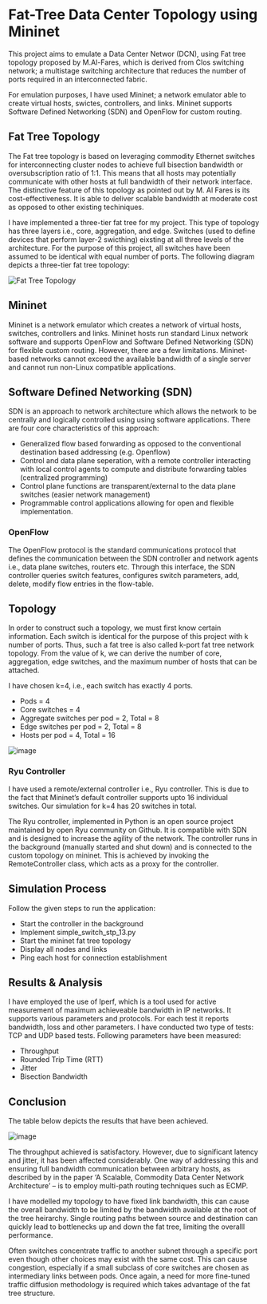 # Fat-Tree Data Center Topology using Mininet

This project aims to emulate a Data Center Networ (DCN), using Fat tree topology proposed by M.Al-Fares, which is derived from Clos switching network; a multistage switching architecture that reduces the number of ports required in an interconnected fabric.

For emulation purposes, I have used Mininet; a network emulator able to create virtual hosts, swictes, controllers, and links. Mininet supports Software Defined Networking (SDN) and OpenFlow for custom routing.

## Fat Tree Topology

The Fat tree topology is based on leveraging commodity Ethernet switches for interconnecting cluster nodes to achieve full bisection bandwidth or oversubscription ratio of 1:1. This means that all hosts may potentially communicate with other hosts at full bandwidth of their network interface. The distinctive feature of this topology as pointed out by M. Al Fares is its cost-effectiveness. It is able to deliver scalable bandwidth at moderate cost as opposed to other existing techiniques.

I have implemented a three-tier fat tree for my project. This type of topology has three layers i.e., core, aggregation, and edge. Switches (used to define devices that perform layer-2 swicthing) eixsting at all three levels of the architecture. For the purpose of this project, all switches have been assumed to be identical with equal number of ports. 
The following diagram depicts a three-tier fat tree topology:

![Fat Tree Topology](https://user-images.githubusercontent.com/97694796/227652316-6e26a75a-674a-4492-b6b2-d2139e31cf59.png)

## Mininet

Mininet is a network emulator which creates a network of virtual hosts, switches, controllers and links. Mininet hosts run standard Linux network software and supports OpenFlow and Software Defined Networking (SDN) for flexible custom routing. However, there are a few limitations. Mininet-based networks cannot exceed the available bandwidth of a single server and cannot run non-Linux compatible applications.

## Software Defined Networking (SDN)

SDN is an approach to network architecture which allows the network to be centrally and logically controlled using using software applications. There are four core characteristics of this approach:
- Generalized flow based forwarding as opposed to the conventional destination based addressing (e.g. Openflow)
- Control and data plane seperation, with a remote controller interacting with local control agents to compute and distribute forwarding tables (centralized programming)
-  Control plane functions are transparent/external to the data plane switches (easier network management)
-  Programmable control applications allowing for open and flexible implementation.

### OpenFlow

The OpenFlow protocol is the standard communications protocol that defines the communication between the SDN controller and network agents i.e., data plane switches, routers etc. Through this interface, the SDN controller queries switch features, configures switch parameters, add, delete, modify flow entries in the flow-table.

## Topology

In order to construct such a topology, we must first know certain information. Each switch is identical for the purpose of this project with k number of ports. Thus, such a fat tree is also called k-port fat tree network topology. From the value of k, we can derive the number of core, aggregation, edge switches, and the maximum number of hosts that can be attached.

I have chosen k=4, i.e., each switch has exactly 4 ports. 
- Pods = 4
- Core switches = 4
- Aggregate switches per pod = 2, Total = 8
- Edge switches per pod = 2, Total = 8
- Hosts per pod = 4, Total = 16

![image](https://user-images.githubusercontent.com/97694796/227654311-286c3463-ef65-497e-9cb7-b07d786dce5b.png)

### Ryu Controller

I have used a remote/external controller i.e., Ryu controller. This is due to the fact that Mininet’s default controller supports upto 16 individual switches. Our simulation for k=4 has 20 switches in total.

The Ryu controller, implemented in Python is an open source project maintained by open Ryu community on Github. It is compatible with SDN and is designed to increase the agility of the network. The controller runs in the background (manually started and shut down) and is connected to the custom topology on mininet. This is achieved by invoking the RemoteController class, which acts as a proxy for the controller.

## Simulation Process

Follow the given steps to run the application:
- Start the controller in the background
- Implement simple_switch_stp_13.py
- Start the mininet fat tree topology
- Display all nodes and links
- Ping each host for connection establishment

## Results & Analysis

I have employed the use of Iperf, which is a tool used for active measurement of maximum achieveable bandwidth in IP networks. It supports various parameters and protocols. For each test it reports bandwidth, loss and other parameters. I have conducted two type of tests: TCP and UDP based tests.
Following parameters have been measured:
- Throughput
- Rounded Trip Time (RTT)
- Jitter
- Bisection Bandwidth

## Conclusion

The table below depicts the results that have been achieved.

![image](https://user-images.githubusercontent.com/97694796/227655310-fc8522a5-119a-4f84-863c-26fd7ecdbc25.png)

The throughput achieved is satisfactory. However, due to significant latency and jitter, it has been affected considerably. One way of addressing this and ensuring full bandwidth communication between arbitrary hosts, as described by in the paper ‘A Scalable, Commodity Data Center Network Architecture’ – is to employ multi-path routing techniques such as ECMP. 

I have modelled my topology to have fixed link bandwidth, this can cause the overall bandwidth to be limited by the bandwidth available at the root of the tree heirarchy. Single routing paths between source and destination can quickly lead to bottlenecks up and down the fat tree, limiting the overalll performance.

Often switches concentrate traffic to another subnet through a specific port even though other choices may exist with the same cost. This can cause congestion, especially if a small subclass of core switches are chosen as intermediary links between pods. Once again, a need for more fine-tuned traffic diffusion methodology is required which takes advantage of the fat tree structure.
